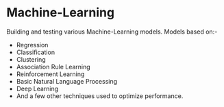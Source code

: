 # Machine-Learning
Building and testing various Machine-Learning models.
Models based on:-
- Regression
- Classification
- Clustering
- Association Rule Learning
- Reinforcement Learning
- Basic Natural Language Processing
- Deep Learning
- And a few other techniques used to optimize performance.
